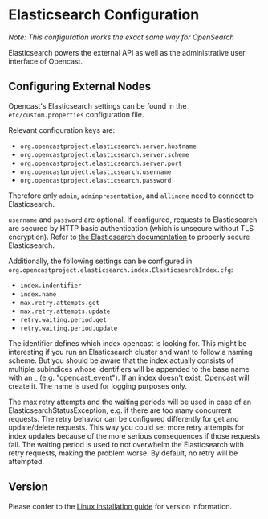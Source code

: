 Elasticsearch Configuration
===========================

*Note: This configuration works the exact same way for OpenSearch*

Elasticsearch powers the external API as well as the administrative user interface of Opencast.

Configuring External Nodes
--------------------------

Opencast's Elasticsearch settings can be found in the `etc/custom.properties` configuration file.

Relevant configuration keys are:

* `org.opencastproject.elasticsearch.server.hostname`
* `org.opencastproject.elasticsearch.server.scheme`
* `org.opencastproject.elasticsearch.server.port`
* `org.opencastproject.elasticsearch.username`
* `org.opencastproject.elasticsearch.password`

Therefore only `admin`, `adminpresentation`, and `allinone` need to connect to Elasticsearch.

`username` and `password` are optional. If configured, requests to Elasticsearch are secured by
HTTP basic authentication (which is unsecure without TLS encryption). Refer to [the Elasticsearch
documentation](https://www.elastic.co/guide/en/elasticsearch/reference/current/configuring-stack-security.html)
to properly secure Elasticsearch.

Additionally, the following settings can be configured in
`org.opencastproject.elasticsearch.index.ElasticsearchIndex.cfg`:
* `index.indentifier`
* `index.name`
* `max.retry.attempts.get`
* `max.retry.attempts.update`
* `retry.waiting.period.get`
* `retry.waiting.period.update`

The identifier defines which index opencast is looking for. This might be interesting if you run an
Elasticsearch cluster and want to follow a naming scheme. But you should be aware that the index actually consists of
multiple subindices whose identifiers will be appended to the base name with an _ (e.g. "opencast_event").
If an index doesn't exist, Opencast will create it. The name is used for logging purposes only.

The max retry attempts and the waiting periods will be used in case of an ElasticsearchStatusException, e.g. if there
are too many concurrent requests. The retry behavior can be configured differently for get and update/delete requests.
This way you could set more retry attempts for index updates because of the more serious consequences if those requests
fail. The waiting period is used to not overwhelm the Elasticsearch with retry requests, making the problem worse. By
default, no retry will be attempted.

Version
-------

Please confer to the [Linux installation guide](../../installation/source-linux.md#install-dependencies)
for version information.
